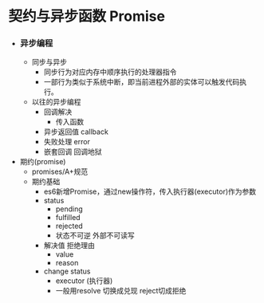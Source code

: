 # 契约与异步函数 Promise
+ ### 异步编程
    + 同步与异步
        + 同步行为对应内存中顺序执行的处理器指令
        + 一部行为类似于系统中断，即当前进程外部的实体可以触发代码执行。
    + 以往的异步编程
        + 回调解决
            + 传入函数
        + 异步返回值
            callback
        + 失败处理
            error
        + 嵌套回调
            回调地狱
+ 期约(promise)
    + promises/A+规范
    + 期约基础
        + es6新增Promise，通过new操作符，传入执行器(executor)作为参数
        + status
            + pending
            + fulfilled
            + rejected
            + 状态不可逆 外部不可读写
        + 解决值 拒绝理由
            + value
            + reason
        + change status
            + executor (执行器)
            + 一般用resolve 切换成兑现 reject切成拒绝
